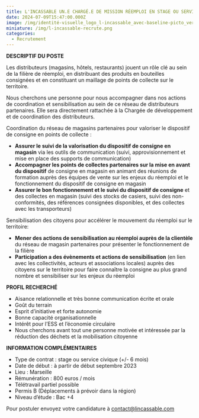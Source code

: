 ```yaml
---
title: L'INCASSABLE UN.E CHARGÉ.E DE MISSION RÉEMPLOI EN STAGE OU SERVICE CIVIQUE
date: 2024-07-09T15:47:00.000Z
image: /img/identité-visuelle_logo_l-incassable_avec-baseline-picto_vert_fond-gris.png
miniature: /img/l-incassable-recrute.png
categories:
  - Recrutement
---
```

**DESCRIPTIF DU POSTE** 

Les distributeurs (magasins, hôtels, restaurants) jouent un rôle clé au sein de la filière de réemploi, en distribuant des produits en bouteilles consignées et en constituant un maillage de points de collecte sur le territoire. 

Nous cherchons une personne pour nous accompagner dans nos actions de coordination et sensibilisation au sein de ce réseau de distributeurs partenaires. Elle sera directement rattachée à la Chargée de développement et de coordination des distributeurs. 





Coordination du réseau de magasins partenaires pour valoriser le dispositif de consigne en points de collecte  :
* **Assurer le suivi de la valorisation du dispositif de consigne en magasin** via les outils de communication (suivi, approvisionnement et mise en place des supports de communication)
* **Accompagner les points de collectes partenaires sur la mise en avant du dispositif** de consigne en magasin en animant des réunions de formation auprès des équipes de vente sur les enjeux du réemploi et le fonctionnement du dispositif de consigne en magasin
* **Assurer le bon fonctionnement et le suivi du dispositif de consigne** et des collectes en magasin (suivi des stocks de casiers, suivi des non-conformités, des références consignées disponibles, et des collectes avec les transporteurs)


Sensibilisation des citoyens pour accélérer le mouvement du réemploi sur le territoire: 
* **Mener des actions de sensibilisation au réemploi auprès de la clientèle** du réseau de magasin partenaires pour présenter le fonctionnement de la filière
* **Participation a des évènements et actions de sensibilisation** (en lien avec les collectivités, acteurs et associations locales) auprès des citoyens sur le territoire pour faire connaître la consigne au plus grand nombre et sensibiliser sur les enjeux du réemploi



**PROFIL RECHERCHÉ** 
* Aisance relationnelle et très bonne communication écrite et orale
* Goût du terrain 
* Esprit d’initiative et forte autonomie 
* Bonne capacité organisationnelle
* Intérêt pour l’ESS et l’économie circulaire 
* Nous cherchons avant tout une personne motivée et intéressée par la réduction des déchets et la mobilisation citoyenne 



**INFORMATION COMPLÉMENTAIRES**
* Type de contrat : stage ou service civique (+/- 6 mois)
* Date de début : à partir de début septembre 2023 
* Lieu : Marseille 
* Rémunération : 800 euros / mois 
* Télétravail partiel possible 
* Permis B (Déplacements à prévoir dans la région)
* Niveau d’étude : Bac +4

Pour postuler envoyez votre candidature à contact@lincassable.com
